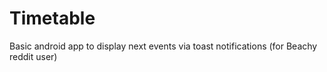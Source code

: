 Timetable
=========

Basic android app to display next events via toast notifications (for Beachy reddit user)